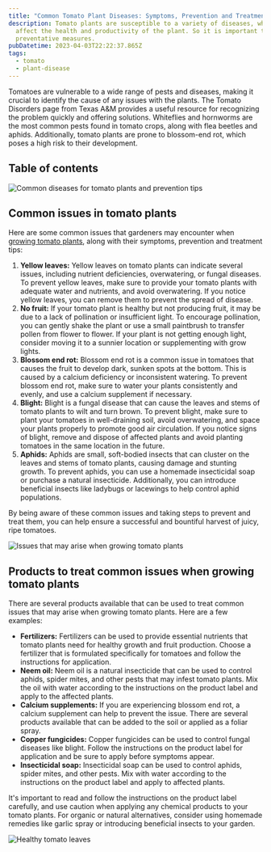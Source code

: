 ```yaml
---
title: "Common Tomato Plant Diseases: Symptoms, Prevention and Treatment Tips"
description: Tomato plants are susceptible to a variety of diseases, which can
  affect the health and productivity of the plant. So it is important to take
  preventative measures.
pubDatetime: 2023-04-03T22:22:37.865Z
tags:
  - tomato
  - plant-disease
---
```

Tomatoes are vulnerable to a wide range of pests and diseases, making it crucial to identify the cause of any issues with the plants. The Tomato Disorders page from Texas A&M provides a useful resource for recognizing the problem quickly and offering solutions. Whiteflies and hornworms are the most common pests found in tomato crops, along with flea beetles and aphids. Additionally, tomato plants are prone to blossom-end rot, which poses a high risk to their development.

## Table of contents

![Common diseases for tomato plants and prevention tips](/images/uploads/growing-tomato-indoors-1-.jpg "Common diseases for tomato plants and prevention tips")

## Common issues in tomato plants

Here are some common issues that gardeners may encounter when [growing tomato plants](https://urbangardener.wiki/posts/growing-tomatoes-in-pots-from-seed-to-harvest/), along with their symptoms, prevention and treatment tips:

1. **Yellow leaves:** Yellow leaves on tomato plants can indicate several issues, including nutrient deficiencies, overwatering, or fungal diseases. To prevent yellow leaves, make sure to provide your tomato plants with adequate water and nutrients, and avoid overwatering. If you notice yellow leaves, you can remove them to prevent the spread of disease.
2. **No fruit:** If your tomato plant is healthy but not producing fruit, it may be due to a lack of pollination or insufficient light. To encourage pollination, you can gently shake the plant or use a small paintbrush to transfer pollen from flower to flower. If your plant is not getting enough light, consider moving it to a sunnier location or supplementing with grow lights.
3. **Blossom end rot:** Blossom end rot is a common issue in tomatoes that causes the fruit to develop dark, sunken spots at the bottom. This is caused by a calcium deficiency or inconsistent watering. To prevent blossom end rot, make sure to water your plants consistently and evenly, and use a calcium supplement if necessary.
4. **Blight:** Blight is a fungal disease that can cause the leaves and stems of tomato plants to wilt and turn brown. To prevent blight, make sure to plant your tomatoes in well-draining soil, avoid overwatering, and space your plants properly to promote good air circulation. If you notice signs of blight, remove and dispose of affected plants and avoid planting tomatoes in the same location in the future.
5. **Aphids:** Aphids are small, soft-bodied insects that can cluster on the leaves and stems of tomato plants, causing damage and stunting growth. To prevent aphids, you can use a homemade insecticidal soap or purchase a natural insecticide. Additionally, you can introduce beneficial insects like ladybugs or lacewings to help control aphid populations.

By being aware of these common issues and taking steps to prevent and treat them, you can help ensure a successful and bountiful harvest of juicy, ripe tomatoes.

![Issues that may arise when growing tomato plants](/images/uploads/tomato-issues-1-.jpg "Issues that may arise when growing tomato plants")

## Products to treat common issues when growing tomato plants

There are several products available that can be used to treat common issues that may arise when growing tomato plants. Here are a few examples:

* **Fertilizers:** Fertilizers can be used to provide essential nutrients that tomato plants need for healthy growth and fruit production. Choose a fertilizer that is formulated specifically for tomatoes and follow the instructions for application.
* **Neem oil:** Neem oil is a natural insecticide that can be used to control aphids, spider mites, and other pests that may infest tomato plants. Mix the oil with water according to the instructions on the product label and apply to the affected plants.
* **Calcium supplements:** If you are experiencing blossom end rot, a calcium supplement can help to prevent the issue. There are several products available that can be added to the soil or applied as a foliar spray.
* **Copper fungicides:** Copper fungicides can be used to control fungal diseases like blight. Follow the instructions on the product label for application and be sure to apply before symptoms appear.
* **Insecticidal soap:** Insecticidal soap can be used to control aphids, spider mites, and other pests. Mix with water according to the instructions on the product label and apply to affected plants.

It's important to read and follow the instructions on the product label carefully, and use caution when applying any chemical products to your tomato plants. For organic or natural alternatives, consider using homemade remedies like garlic spray or introducing beneficial insects to your garden.

![Healthy tomato leaves](/images/uploads/healthy-tomato-leaves-1-.jpg "Healthy tomato leaves")
